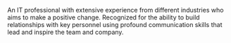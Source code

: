 An IT professional with extensive experience from different industries who aims to make a positive change. Recognized for the ability to build relationships with key personnel using profound communication skills that lead and inspire the team and company.
